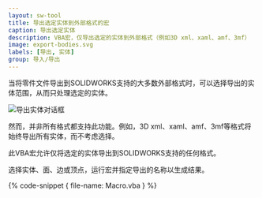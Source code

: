 ```yaml
---
layout: sw-tool
title: 导出选定实体到外部格式的宏
caption: 导出选定实体
description: VBA宏，仅导出选定的实体到外部格式（例如3D xml、xaml、amf、3mf）
image: export-bodies.svg
labels: [导出, 实体]
group: 导入/导出
---
```

当将零件文件导出到SOLIDWORKS支持的大多数外部格式时，可以选择导出的实体范围，从而只处理选定的实体。

![导出实体对话框](export-dialog.png)

然而，并非所有格式都支持此功能。例如，3D xml、xaml、amf、3mf等格式将始终导出所有实体，而不考虑选择。

此VBA宏允许仅将选定的实体导出到SOLIDWORKS支持的任何格式。

选择实体、面、边或顶点，运行宏并指定导出的名称以生成结果。

{% code-snippet { file-name: Macro.vba } %}